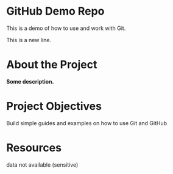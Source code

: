 # GitHub Demo Repo
This is a demo of how to use and work with Git.

This is a new line.

# About the Project
**Some description.**

# Project Objectives
Build simple guides and examples on how to use Git and GitHub

# Resources
data not available (sensitive)